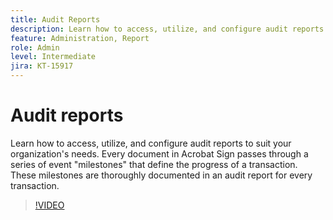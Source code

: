 ```yaml
---
title: Audit Reports
description: Learn how to access, utilize, and configure audit reports to suit your organization's needs
feature: Administration, Report
role: Admin
level: Intermediate
jira: KT-15917
---
```

# Audit reports

Learn how to access, utilize, and configure audit reports to suit your organization's needs. Every document in Acrobat Sign passes through a series of event "milestones" that define the progress of a transaction. These milestones are thoroughly documented in an audit report for every transaction.

>[!VIDEO](https://video.tv.adobe.com/v/3432661?quality=12&learn=on&hidetitle=true)

